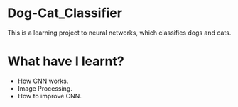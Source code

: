 # Dog-Cat_Classifier
This is a learning project to neural networks, which classifies dogs and cats.
# What have I learnt?
* How CNN works.
* Image Processing.
* How to improve CNN.
